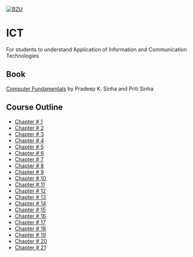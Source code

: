[![BZU](https://www.bzu.edu.pk/assets/images/logo.png)](https://www.bzu.edu.pk)

# ICT
 For students to understand Application of Information and Communication Technologies

## Book
[Computer Fundamentals](Computer%20Fundamentals%20P.K%20Sinha.pdf) by Pradeep K. Sinha and Priti Sinha

## Course Outline
- [Chapter # 1](Chapter%2001-Introduction.pdf)
- [Chapter # 2](Chapter%2002-BCO.pdf)
- [Chapter # 3](Chapter%2003-Number%20System.pdf)
- [Chapter # 4](Chapter%2004-Computer%20Codes.pdf)
- [Chapter # 5](Chapter%2005-Computer%20Arithmetic.pdf)
- [Chapter # 6](Chapter%2006-Boolean%20Algebra.pdf)
- [Chapter # 7](Chapter%2007-PAM.pdf)
- [Chapter # 8](Chapter%2008-Secondary%20Storage.pdf)
- [Chapter # 9](Chapter%2009-IO%20Devices.pdf)
- [Chapter # 10](Chapter%2010-CS.pdf)
- [Chapter # 11](Chapter%2011-PCP.pdf)
- [Chapter # 12](Chapter%2012-CL.pdf)
- [Chapter # 13](Chapter%2013-SIO.pdf)
- [Chapter # 14](Chapter%2014-OS.pdf)
- [Chapter # 15](Chapter%2015-ASP.pdf)
- [Chapter # 16](Chapter%2016-BDP.pdf)
- [Chapter # 17](Chapter%2017-DCCN.pdf)
- [Chapter # 18](Chapter%2018-Internet.pdf)
- [Chapter # 19](Chapter%2019-Multimedia.pdf)
- [Chapter # 20](Chapter%2020-CoC_ppt.pdf)
- [Chapter # 21](Chapter%2021-C%20Language1.pdf)